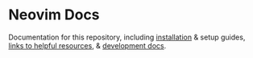 # Neovim Docs <!-- omit in toc -->

Documentation for this repository, including [installation](./INSTALL.md) & setup guides, [links to helpful resources](./LINKS.md), & [development docs](./DEVELOPING.md).
